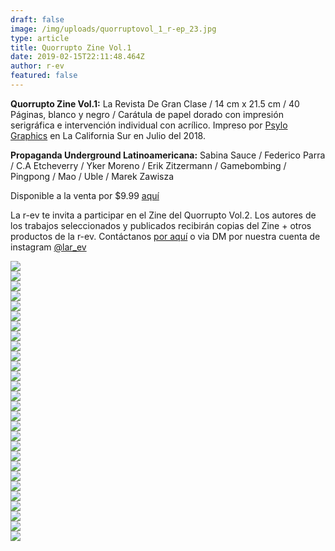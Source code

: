 ```yaml
---
draft: false
image: /img/uploads/quorruptovol_1_r-ep_23.jpg
type: article
title: Quorrupto Zine Vol.1
date: 2019-02-15T22:11:48.464Z
author: r-ev
featured: false
---
```

**Quorrupto Zine Vol.1:** La Revista De Gran Clase / 14 cm x 21.5 cm / 40 Páginas, blanco y negro / Carátula de papel dorado con impresión serigráfica e intervención individual con acrílico. Impreso por [Psylo Graphics](http://www.psylographics.com) en La California Sur en Julio del 2018.

**Propaganda Underground Latinoamericana:**  Sabina Sauce / Federico Parra / C.A Etcheverry / Yker Moreno / Erik Zitzermann / Gamebombing / Pingpong / Mao / Uble / Marek Zawisza 

Disponible a la venta por $9.99 [aquí](https://r-evshop.net/products/quorrupto-zine-vol-1)  

La r-ev te invita a participar en el Zine del Quorrupto Vol.2. Los autores de los trabajos seleccionados y publicados recibirán copias del Zine + otros productos de la r-ev. Contáctanos [por aquí](https://www.r-ev.net/contacto/) o via DM por nuestra cuenta de instagram [@lar_ev](https://www.instagram.com/lar_ev) 

<div><img src="/img/uploads/QuorruptoVol_1_R-EP_1.jpg"></div>

<div><img src="/img/uploads/QuorruptoVol_1_R-EP_2.jpg"></div>

<div><img src="/img/uploads/QuorruptoVol_1_R-EP_3.jpg"></div>

<div><img src="/img/uploads/QuorruptoVol_1_R-EP_4.jpg"></div>

<div><img src="/img/uploads/QuorruptoVol_1_R-EP_5.jpg"></div>

<div><img src="/img/uploads/QuorruptoVol_1_R-EP_6.jpg"></div>

<div><img src="/img/uploads/QuorruptoVol_1_R-EP_7.jpg"></div>

<div><img src="/img/uploads/QuorruptoVol_1_R-EP_8.jpg"></div>

<div><img src="/img/uploads/QuorruptoVol_1_R-EP_9.jpg"></div>

<div><img src="/img/uploads/QuorruptoVol_1_R-EP_10.jpg"></div>

<div><img src="/img/uploads/QuorruptoVol_1_R-EP_31.jpg"></div>

<div><img src="/img/uploads/QuorruptoVol_1_R-EP_12.jpg"></div>

<div><img src="/img/uploads/QuorruptoVol_1_R-EP_13.jpg"></div>

<div><img src="/img/uploads/QuorruptoVol_1_R-EP_14.jpg"></div>

<div><img src="/img/uploads/QuorruptoVol_1_R-EP_15.jpg"></div>

<div><img src="/img/uploads/QuorruptoVol_1_R-EP_16.jpg"></div>

<div><img src="/img/uploads/QuorruptoVol_1_R-EP_17.jpg"></div>

<div><img src="/img/uploads/QuorruptoVol_1_R-EP_18.jpg"></div>

<div><img src="/img/uploads/QuorruptoVol_1_R-EP_19.jpg"></div>

<div><img src="/img/uploads/QuorruptoVol_1_R-EP_20.jpg"></div>

<div><img src="/img/uploads/QuorruptoVol_1_R-EP_21.jpg"></div>

<div><img src="/img/uploads/QuorruptoVol_1_R-EP_22.jpg"></div>

<div><img src="/img/uploads/QuorruptoVol_1_R-EP_25.jpg"></div>

<div><img src="/img/uploads/QuorruptoVol_1_R-EP_26.jpg"></div>

<div><img src="/img/uploads/QuorruptoVol_1_R-EP_27.jpg"></div>

<div><img src="/img/uploads/QuorruptoVol_1_R-EP_28.jpg"></div>

<div><img src="/img/uploads/QuorruptoVol_1_R-EP_29.jpg"></div>

<div><img src="/img/uploads/QuorruptoVol_1_R-EP_30.jpg"></div>
